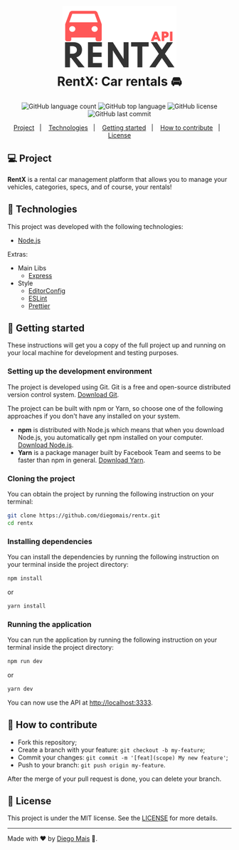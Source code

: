 <h1 align="center">
  <img alt="RentX" src="docs/logo.png" /><br>
  <b>RentX: Car rentals 🚘</b>
</h1>

<p align="center">
  <img alt="GitHub language count" src="https://img.shields.io/github/languages/count/diegomais/rentx?style=for-the-badge">
  <img alt="GitHub top language" src="https://img.shields.io/github/languages/top/diegomais/rentx?style=for-the-badge">
  <img alt="GitHub license" src="https://img.shields.io/github/license/diegomais/rentx?style=for-the-badge">
  <img alt="GitHub last commit" src="https://img.shields.io/github/last-commit/diegomais/rentx?style=for-the-badge">
</p>

<p align="center">
  <a href="#computer-project">Project</a>&nbsp;&nbsp;&nbsp;|&nbsp;&nbsp;&nbsp;
  <a href="#rocket-technologies">Technologies</a>&nbsp;&nbsp;&nbsp;|&nbsp;&nbsp;&nbsp;
  <a href="#seat-getting-started">Getting started</a>&nbsp;&nbsp;&nbsp;|&nbsp;&nbsp;&nbsp;
  <a href="#thinking-how-to-contribute">How to contribute</a>&nbsp;&nbsp;&nbsp;|&nbsp;&nbsp;&nbsp;
  <a href="#pencil-license">License</a>
</p>

## :computer: Project

**RentX** is a rental car management platform that allows you to manage your vehicles, categories, specs, and of course, your rentals!

## :rocket: Technologies

This project was developed with the following technologies:

- [Node.js](https://nodejs.org)

Extras:

- Main Libs
  - [Express](https://expressjs.com)
- Style
  - [EditorConfig](https://editorconfig.org)
  - [ESLint](https://eslint.org)
  - [Prettier](https://prettier.io)

## :seat: Getting started

These instructions will get you a copy of the full project up and running on your local machine for development and testing purposes.

### Setting up the development environment

The project is developed using Git. Git is a free and open-source distributed version control system. [Download Git](https://git-scm.com/downloads).

The project can be built with npm or Yarn, so choose one of the following approaches if you don't have any installed on your system.

- **npm** is distributed with Node.js which means that when you download Node.js, you automatically get npm installed on your computer. [Download Node.js](https://nodejs.org/en/download/).
- **Yarn** is a package manager built by Facebook Team and seems to be faster than npm in general. [Download Yarn](https://yarnpkg.com/en/docs/install).

### Cloning the project

You can obtain the project by running the following instruction on your terminal:

```bash
git clone https://github.com/diegomais/rentx.git
cd rentx
```

### Installing dependencies

You can install the dependencies by running the following instruction on your terminal inside the project directory:

```bash
npm install
```

or

```bash
yarn install
```

### Running the application

You can run the application by running the following instruction on your terminal inside the project directory:

```bash
npm run dev
```

or

```bash
yarn dev
```

You can now use the API at [http://localhost:3333](http://localhost:3333).

## :thinking: How to contribute

- Fork this repository;
- Create a branch with your feature: `git checkout -b my-feature`;
- Commit your changes: `git commit -m '[feat](scope) My new feature'`;
- Push to your branch: `git push origin my-feature`.

After the merge of your pull request is done, you can delete your branch.

## :pencil: License

This project is under the MIT license. See the [LICENSE](LICENSE) for more details.

---

Made with :heart: by [Diego Mais](https://diegomais.github.io) :wave:.
